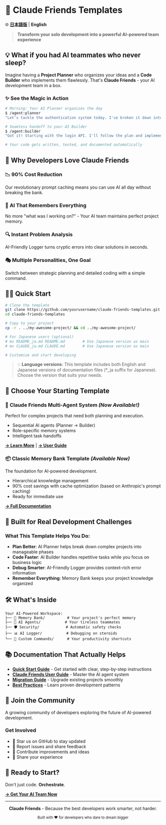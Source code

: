 # 🚀 Claude Friends Templates

🌐 **[日本語版](README_ja.md)** | **English**

> **Transform your solo development into a powerful AI-powered team experience**

## 💡 What if you had AI teammates who never sleep?

Imagine having a **Project Planner** who organizes your ideas and a **Code Builder** who implements them flawlessly. That's **Claude Friends** - your AI development team in a box.

### ✨ See the Magic in Action

```bash
# Morning: Your AI Planner organizes the day
$ /agent:planner
"Let's tackle the authentication system today. I've broken it down into 3 phases..."

# Seamless handoff to your AI Builder  
$ /agent:builder
"Got it! Starting with the login API. I'll follow the plan and implement JWT..."

# Your code gets written, tested, and documented automatically
```

## 🎯 Why Developers Love Claude Friends

### 📉 **90% Cost Reduction**
Our revolutionary prompt caching means you can use AI all day without breaking the bank.

### 🧠 **AI That Remembers Everything**
No more "what was I working on?" - Your AI team maintains perfect project memory.

### 🔍 **Instant Problem Analysis**
AI-Friendly Logger turns cryptic errors into clear solutions in seconds.

### 🎭 **Multiple Personalities, One Goal**
Switch between strategic planning and detailed coding with a simple command.

## 🏃‍♂️ Quick Start

```bash
# Clone the template
git clone https://github.com/yourusername/claude-friends-templates.git
cd claude-friends-templates

# Copy to your project
cp -r . ../my-awesome-project/ && cd ../my-awesome-project/

# For Japanese users (optional)
# mv README_ja.md README.md        # Use Japanese version as main
# mv CLAUDE_ja.md CLAUDE.md        # Use Japanese version as main

# Customize and start developing
```

> 💡 **Language versions**: This template includes both English and Japanese versions of documentation files (*_ja suffix for Japanese). Choose the version that suits your needs.

## 🎪 Choose Your Starting Template

### 🌟 **Claude Friends Multi-Agent System** *(Now Available!)*
Perfect for complex projects that need both planning and execution.
- Sequential AI agents (Planner → Builder)
- Role-specific memory systems
- Intelligent task handoffs

**[→ Learn More](README_TEMPLATE.md#claude-friends)** | **[→ User Guide](.claude/claude-friends-guide.md)**

### 📦 **Classic Memory Bank Template** *(Available Now)*
The foundation for AI-powered development.
- Hierarchical knowledge management
- 90% cost savings with cache optimization (based on Anthropic's prompt caching)
- Ready for immediate use

**[→ Full Documentation](README_TEMPLATE.md)**

## 🎯 Built for Real Development Challenges

### What This Template Helps You Do:
- **Plan Better**: AI Planner helps break down complex projects into manageable phases
- **Code Faster**: AI Builder handles repetitive tasks while you focus on business logic  
- **Debug Smarter**: AI-Friendly Logger provides context-rich error information
- **Remember Everything**: Memory Bank keeps your project knowledge organized

## 🛠 What's Inside

```
Your AI-Powered Workspace:
├── 🧠 Memory Bank/          # Your project's perfect memory
├── 🤖 AI Agents/           # Your tireless teammates
├── 🛡️ Security/            # Automatic safety checks
├── 📊 AI Logger/           # Debugging on steroids
└── 🎯 Custom Commands/      # Your productivity shortcuts
```

## 📚 Documentation That Actually Helps

- **[Quick Start Guide](README_TEMPLATE.md)** - Get started with clear, step-by-step instructions
- **[Claude Friends User Guide](.claude/claude-friends-guide.md)** - Master the AI agent system
- **[Migration Guide](MIGRATION_GUIDE.md)** - Upgrade existing projects smoothly
- **[Best Practices](docs/development-rules.md)** - Learn proven development patterns

## 🤝 Join the Community

A growing community of developers exploring the future of AI-powered development.

### Get Involved
- 🌟 Star us on GitHub to stay updated
- 🐛 Report issues and share feedback
- 🔧 Contribute improvements and ideas
- 💬 Share your experience

## 🚦 Ready to Start?

Don't just code. **Orchestrate**.

**[→ Get Your AI Team Now](README_TEMPLATE.md)**

---

<p align="center">
  <strong>Claude Friends</strong> - Because the best developers work smarter, not harder.
</p>

<p align="center">
  <sub>Built with ❤️ for developers who dare to dream bigger</sub>
</p>
